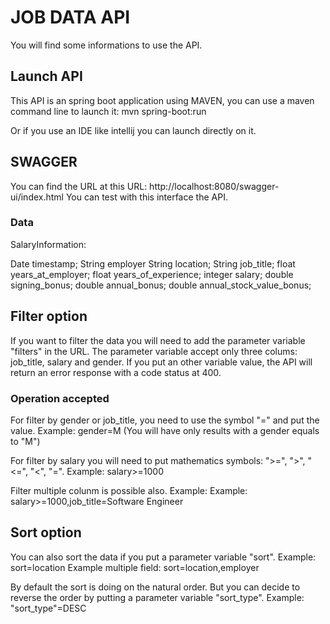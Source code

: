 # JOB DATA API

You will find some informations to use the API.

## Launch API  

This API is an spring boot application using MAVEN, you can use a maven command line to launch it:
mvn spring-boot:run

Or if you use an IDE like intellij you can launch directly on it.

## SWAGGER

You can find the URL at this URL: http://localhost:8080/swagger-ui/index.html
You can test with this interface the API.

### Data

SalaryInformation:

Date timestamp;
String employer
String location;
String job_title;
float years_at_employer;
float years_of_experience;
integer salary;
double signing_bonus;
double annual_bonus;
double annual_stock_value_bonus;

## Filter option

If you want to filter the data you will need to add the parameter variable "filters" in the URL.
The parameter variable accept only three colums: job_title, salary and gender. 
If you put an other variable value, the API will return an error response with a code status at 400.

### Operation accepted
For filter by gender or job_title, you need to use the symbol "=" and put the value.
Example: gender=M (You will have only results with a gender equals to "M")

For filter by salary you will need to put mathematics symbols: ">=", ">", "<=", "<", "=".
Example: salary>=1000

Filter multiple colunm is possible also.
Example: Example: salary>=1000,job_title=Software Engineer

## Sort option

You can also sort the data if you put a parameter variable "sort".
Example: sort=location
Example multiple field: sort=location,employer

By default the sort is doing on the natural order. But you can decide to reverse the order by putting a parameter variable "sort_type".
Example: "sort_type"=DESC
